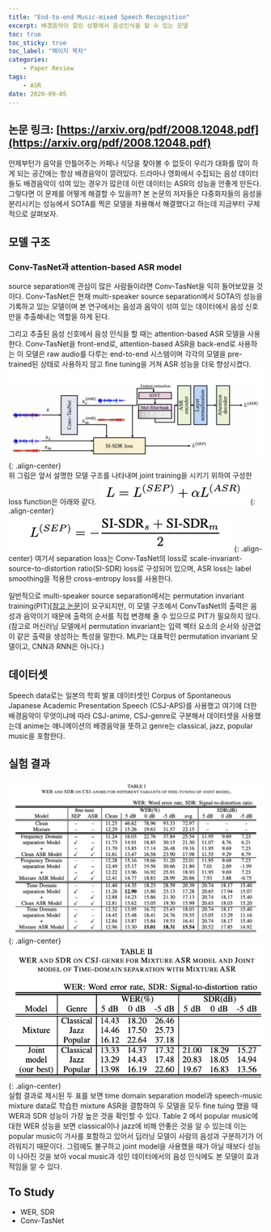 ```yaml
---
title: "End-to-end Music-mixed Speech Recognition"
excerpt: 배경음악이 깔린 상황에서 음성인식을 할 수 있는 모델 
toc: true
toc_sticky: true
toc_label: "페이지 목차"
categories: 
    - Paper Review
tags: 
    - ASR 
date: 2020-09-05
---
```

논문 링크: [https://arxiv.org/pdf/2008.12048.pdf](https://arxiv.org/pdf/2008.12048.pdf)
-----

언제부턴가 음악을 안틀어주는 카페나 식당을 찾아볼 수 없듯이 우리가 대화를 많이 하게 되는 공간에는 항상 배경음악이 깔려있다. 드라마나 영화에서 수집되는 음성 데이터들도 배경음악이 섞여 있는 경우가 많은데 이런 데이터는 ASR의 성능을 안좋게 만든다. 그렇다면 이 문제를 어떻게 해결할 수 있을까? 본 논문의 저자들은 다중화자들의 음성을 분리시키는 성능에서 SOTA를 찍은 모델을 차용해서 해결했다고 하는데 지금부터 구체적으로 살펴보자.  

## 모델 구조
### Conv-TasNet과 attention-based ASR model
source separation에 관심이 많은 사람들이라면 Conv-TasNet을 익히 들어보았을 것이다. Conv-TasNet은 현재 multi-speaker source separation에서 SOTA의 성능을 기록하고 있는 모델이며 본 연구에서는 음성과 음악이 섞여 있는 데이터에서 음성 신호만을 추출해내는 역할을 하게 된다.   

그리고 추출된 음성 신호에서 음성 인식을 할 때는 attention-based ASR 모델을 사용한다. Conv-TasNet을 front-end로, attention-based ASR을 back-end로 사용하는 이 모델은 raw audio를 다루는 end-to-end 시스템이며 각각의 모델을 pre-trained된 상태로 사용하지 않고 fine tuning을 거쳐 ASR 성능을 더욱 향상시켰다.  
![network architecture](/assets/images/0002/network_architecture.jpg){: .align-center}   
위 그림은 앞서 설명한 모델 구조를 나타내며 joint training을 시키기 위하여 구성한 loss function은 아래와 같다.
![total loss](/assets/images/0002/total_loss.jpg){: .align-center}
![separation loss](/assets/images/0002/separation_loss.jpg){: .align-center}
여기서 separation loss는 Conv-TasNet의 loss로 scale-invariant-source-to-distortion ratio(SI-SDR) loss로 구성되어 있으며, ASR loss는 label smoothing을 적용한 cross-entropy loss를 사용한다.  

일반적으로 multi-speaker source separation에서는 permutation invariant training(PIT)[[참고 논문](https://arxiv.org/pdf/1607.00325.pdf)]이 요구되지만, 이 모델 구조에서 ConvTasNet의 출력은 음성과 음악이기 때문에 출력의 순서를 직접 변경해 줄 수 있으므로 PIT가 필요하지 않다.(참고로 머신러닝 모델에서 permutation invariant는 입력 벡터 요소의 순서와 상관없이 같은 출력을 생성하는 특성을 말한다. MLP는 대표적인 permutation invariant 모델이고, CNN과 RNN은 아니다.)

## 데이터셋
Speech data로는 일본의 학회 발표 데이터셋인 Corpus of Spontaneous Japanese Academic Presentation Speech (CSJ-APS)를 사용했고 여기에 더한 배경음악이 무엇이냐에 따라 CSJ-anime, CSJ-genre로 구분해서 데이터셋을 사용했는데 anime는 애니메이션의 배경음악을 뜻하고 genre는 classical, jazz, popular music을 포함한다.


## 실험 결과
![CSJ-anime result](/assets/images/0002/CSJ_anime_result.jpg){: .align-center}  
![CSJ-genre result](/assets/images/0002/CSJ_genre_result.jpg){: .align-center}  
실험 결과로 제시된 두 표를 보면 time domain separation model과 speech-music mixture data로 학습한 mixture ASR을 결합하여 두 모델을 모두 fine tuing 했을 때 WER과 SDR 성능이 가장 높은 것을 확인할 수 있다. Table 2 에서 popular music에 대한 WER 성능을 보면 classical이나 jazz에 비해 안좋은 것을 알 수 있는데 이는 popular music이 가사를 포함하고 있어서 딥러닝 모델이 사람의 음성과 구분하기가 어려워지기 때문이다. 그럼에도 불구하고 joint model을 사용했을 때가 아닐 때보다 성능이 나아진 것을 보아 vocal music과 섞인 데이터에서의 음성 인식에도 본 모델이 효과적임을 알 수 있다. 


## To Study
- WER, SDR
- Conv-TasNet







